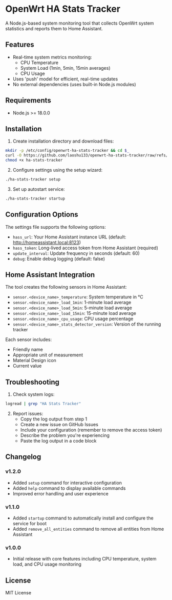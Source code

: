 # OpenWrt HA Stats Tracker

A Node.js-based system monitoring tool that collects OpenWrt system statistics and reports them to Home Assistant.

## Features

- Real-time system metrics monitoring:
  - CPU Temperature
  - System Load (1min, 5min, 15min averages)
  - CPU Usage
- Uses 'push' model for efficient, real-time updates
- No external dependencies (uses built-in Node.js modules)

## Requirements

- Node.js >= 18.0.0

## Installation

1. Create installation directory and download files:
```bash
mkdir -p /etc/config/openwrt-ha-stats-tracker && cd $_
curl -O https://github.com/laoshu133/openwrt-ha-stats-tracker/raw/refs/heads/master/ha-stats-tracker
chmod +x ha-stats-tracker
```

2. Configure settings using the setup wizard:
```bash
./ha-stats-tracker setup
```

3. Set up autostart service:
```bash
./ha-stats-tracker startup
```

## Configuration Options

The settings file supports the following options:

- `hass_url`: Your Home Assistant instance URL (default: http://homeassistant.local:8123)
- `hass_token`: Long-lived access token from Home Assistant (required)
- `update_interval`: Update frequency in seconds (default: 60)
- `debug`: Enable debug logging (default: false)

## Home Assistant Integration

The tool creates the following sensors in Home Assistant:

- `sensor.<device_name>_temperature`: System temperature in °C
- `sensor.<device_name>_load_1min`: 1-minute load average
- `sensor.<device_name>_load_5min`: 5-minute load average
- `sensor.<device_name>_load_15min`: 15-minute load average
- `sensor.<device_name>_cpu_usage`: CPU usage percentage
- `sensor.<device_name>_stats_detector_version`: Version of the running tracker

Each sensor includes:
- Friendly name
- Appropriate unit of measurement
- Material Design icon
- Current value

## Troubleshooting

1. Check system logs:
```bash
logread | grep "HA Stats Tracker"
```

2. Report issues:
    - Copy the log output from step 1
    - Create a new issue on GitHub Issues
    - Include your configuration (remember to remove the access token)
    - Describe the problem you're experiencing
    - Paste the log output in a code block

## Changelog

### v1.2.0
- Added `setup` command for interactive configuration
- Added `help` command to display available commands
- Improved error handling and user experience

### v1.1.0
- Added `startup` command to automatically install and configure the service for boot
- Added `remove_all_entities` command to remove all entities from Home Assistant

### v1.0.0
- Initial release with core features including CPU temperature, system load, and CPU usage monitoring

## License

MIT License
